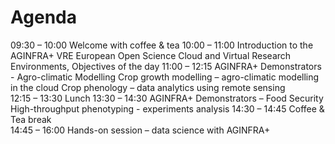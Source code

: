 # Agenda
09:30 – 10:00    Welcome with coffee & tea
10:00 – 11:00    Introduction to the AGINFRA+ VRE European Open Science Cloud and Virtual Research Environments, Objectives of the day
11:00 – 12:15    AGINFRA+ Demonstrators - Agro-climatic Modelling
Crop growth modelling – agro-climatic modelling in the cloud
Crop phenology – data analytics using remote sensing  
12:15 – 13:30    Lunch
13:30 – 14:30    AGINFRA+ Demonstrators – Food Security
        High-throughput phenotyping -  experiments analysis
14:30 – 14:45    Coffee & Tea break        
14:45 – 16:00    Hands-on session – data science with AGINFRA+

